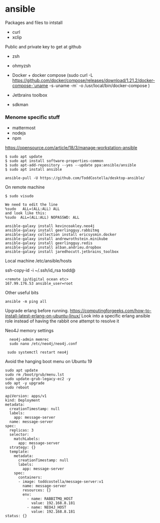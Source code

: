 # ansible

Packages and files to intstall

- curl
- xclip


Public and private key to get at github

- zsh
- ohmyzsh

- Docker + docker compose (sudo curl -L https://github.com/docker/compose/releases/download/1.21.2/docker-compose-`uname -s`-`uname -m` -o /usr/local/bin/docker-compose
)

- Jetbrains toolbox
- sdkman

### Menome specific stuff
- mattermost
- nodejs
- npm
 

https://opensource.com/article/18/3/manage-workstation-ansible



```
$ sudo apt update
$ sudo apt install software-properties-common
$ sudo apt-add-repository --yes --update ppa:ansible/ansible
$ sudo apt install ansible
```

```
ansible-pull -U https://github.com/ToddCostella/desktop-ansible/
```

On remote machine
```shell script
$ sudo visudo

We need to edit the line
%sudo   ALL=(ALL:ALL) ALL
and look like this:
%sudo  ALL=(ALL:ALL) NOPASSWD: ALL
```


```shell script
ansible-galaxy install kevincoakley.neo4j
ansible-galaxy install geerlingguy.rabbitmq
ansible-galaxy collection install ericsysmin.docker
ansible-galaxy install andrewrothstein.minikube
ansible-galaxy install geerlingguy.redis
ansible-galaxy install alban.andrieu.dropbox
ansible-galaxy install jaredhocutt.jetbrains_toolbox
```

Local machine
/etc/ansible/hosts

ssh-copy-id -i ~/.ssh/id_rsa todd@<remote machine>
```
<remote ip/digital ocean etc>
167.99.176.53 ansible_user=root
```

Other useful bits
```shell script
ansible -m ping all
```

Upgrade erlang before running. 
https://computingforgeeks.com/how-to-install-latest-erlang-on-ubuntu-linux/
Look into a specific erlang ansible role instead of having the rabbit one attempt to resolve it

Neo4J memory settings

```
  neo4j-admin memrec  
  sudo nano /etc/neo4j/neo4j.conf 
```
```  sudo systemctl restart neo4j ```


Avoid the hanging boot menu on Ubuntu 19
```
sudo apt update
sudo rm /boot/grub/menu.lst
sudo update-grub-legacy-ec2 -y
udo apt -y upgrade
sudo reboot
```

```
apiVersion: apps/v1
kind: Deployment
metadata:
  creationTimestamp: null
  labels:
    app: message-server
  name: message-server
spec:
  replicas: 3
  selector:
    matchLabels:
      app: message-server
  strategy: {}
  template:
    metadata:
      creationTimestamp: null
      labels:
        app: message-server
    spec:
      containers:
      - image: toddcostella/message-server:v1
        name: message-server
        resources: {}
        env:
          - name: RABBITMQ_HOST
            value: 192.168.8.181
          - name: NEO4J_HOST
            value: 192.168.8.181
status: {}

```
